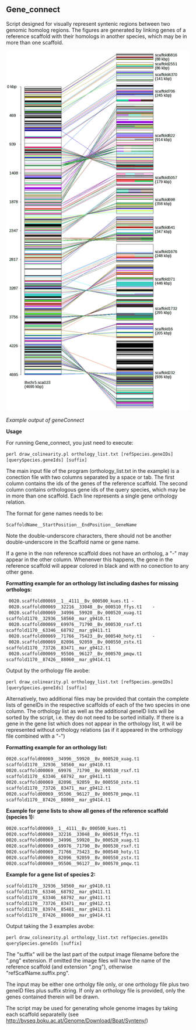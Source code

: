 ## Gene_connect

Script designed for visually represent syntenic regions between two genomic homolog regions. The figures are generated by linking genes of a reference scaffold with their homologs in another species, which may be in more than one scaffold.

![gene collinearity representation](images/syn.png)

*Example output of geneConnect*

__Usage__

For running Gene_connect, you just need to execute:

```
perl draw_colinearity.pl orthology_list.txt [refSpecies.geneIDs] [querySpecies.geneIds] [suffix]
```

The main input file of the program (orthology_list.txt in the example) is a conection file with two columns separated by a space or tab. The first column contains the ids of the genes of the reference scaffold. The second column contains
orthologous gene ids of the query species, which may be in more than one scaffold. Each line represents a single gene orthology relation.

The format for gene names needs to be:


```
ScaffoldName__StartPosition__EndPosition__GeneName

```

Note the double-underscore characters, there should not be another double-underscore in the Scaffold name or gene name.

If a gene in the non reference scaffold does not have an ortholog, a "-" may appear in the other column. Whenenver this happens, the gene in the reference scaffold will appear colored in black and with no conection to any other gene.

__Formatting example for an orthology list including dashes for missing orthologs:__

```
 0020.scaffold00069__1__4111__Bv_000500_kues.t1	-
 0020.scaffold00069__32216__33048__Bv_000510_ffys.t1	-
 0020.scaffold00069__34996__59920__Bv_000520_xuag.t1	scaffold1170__32936__58560__mar_g9410.t1
 0020.scaffold00069__69976__71790__Bv_000530_rsxf.t1	scaffold1170__63346__68792__mar_g9411.t1
 0020.scaffold00069__71766__75423__Bv_000540_hoty.t1	-
 0020.scaffold00069__82096__92059__Bv_000550_zstx.t1	scaffold1170__73726__83471__mar_g9412.t1
 0020.scaffold00069__95506__96127__Bv_000570_pmqw.t1	scaffold1170__87426__88060__mar_g9414.t1
```
Output by the orthology file avobe:

```
perl draw_colinearity.pl orthology_list.txt [refSpecies.geneIDs] [querySpecies.geneIds] [suffix]
```


Alternatively, two additional files may be provided that contain the complete lists of geneIDs in the respective
scaffolds of each of the two species in one column. The orthology list as well as the additional geneID lists will be sorted by the script, i.e. they do not need to be sorted initially. If there is a gene in the gene list which does not appear in the orthology list, it will be represented without orthology relations (as if it appeared in the orthology file combined with a "-")


__Formatting example for an orthology list:__

```
0020.scaffold00069__34996__59920__Bv_000520_xuag.t1	scaffold1170__32936__58560__mar_g9410.t1
0020.scaffold00069__69976__71790__Bv_000530_rsxf.t1	scaffold1170__63346__68792__mar_g9411.t1
0020.scaffold00069__82096__92059__Bv_000550_zstx.t1	scaffold1170__73726__83471__mar_g9412.t1
0020.scaffold00069__95506__96127__Bv_000570_pmqw.t1	scaffold1170__87426__88060__mar_g9414.t1
```

__Example for gene lists to show all genes of the reference scaffold (species 1):__
```
0020.scaffold00069__1__4111__Bv_000500_kues.t1
0020.scaffold00069__32216__33048__Bv_000510_ffys.t1
0020.scaffold00069__34996__59920__Bv_000520_xuag.t1
0020.scaffold00069__69976__71790__Bv_000530_rsxf.t1
0020.scaffold00069__71766__75423__Bv_000540_hoty.t1
0020.scaffold00069__82096__92059__Bv_000550_zstx.t1
0020.scaffold00069__95506__96127__Bv_000570_pmqw.t1
 ```
__Example for a gene list of species 2:__
```
scaffold1170__32936__58560__mar_g9410.t1
scaffold1170__63346__68792__mar_g9411.t1
scaffold1170__63346__68792__mar_g9411.t1
scaffold1170__73726__83471__mar_g9412.t1
scaffold1170__83974__85481__mar_g9413.t1
scaffold1170__87426__88060__mar_g9414.t1 
```

Output taking the 3 examples avobe:

```
perl draw_colinearity.pl orthology_list.txt refSpecies.geneIDs querySpecies.geneIds [suffix]
```



The "suffix" will be the last part of the output image filename before the ".png" extension. If omitted the image
files will have the name of the reference scaffold (and extension ".png"), otherwise "refScafName.suffix.png".

The input may be either one ortholgy file only, or one orthology file plus two geneID files plus suffix string.
If only an orthology file is provided, only the genes contained therein will be drawn.

The script may be used for generating whole genome images by taking each scaffold separatelly (see http://bvseq.boku.ac.at/Genome/Download/Bpat/Synteny/)
